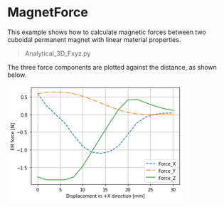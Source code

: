 # MagnetForce

This example shows how to calculate magnetic forces between two cuboidal permanent magnet with linear material properties. 

> Analytical_3D_Fxyz.py

The three force components are plotted against the distance, as shown below.

![image](./Analytical_3D_Fxyz.png)
